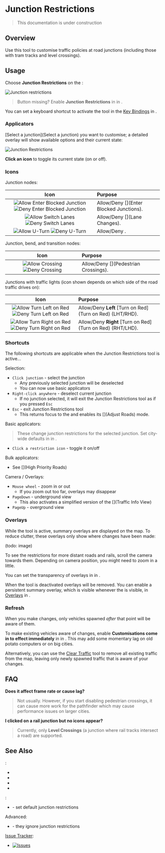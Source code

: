 # Junction Restrictions

> This documentation is under construction

## Overview

Use this tool to customise traffic policies at road junctions (including those with tram tracks and level crossings).

## Usage

Choose **Junction Restrictions** on the [](Toolbar.md):

![Junction restrictions](https://imgur.com/KDDmUbj.png)
 
> Button missing? Enable **Junction Restrictions** in [](Maintenance.md) in [](Settings.md).

You can set a keyboard shortcut to activate the tool in the [Key Bindings](Keybinds.md) in [](Settings.md).

### Applicators

[Select a junction](Select a junction) you want to customise; a detailed overlay will show available options and their current state:

![Junction Restrictions](https://user-images.githubusercontent.com/1386719/146278228-bfabe0aa-d588-4734-9e0f-1692e4b4a4ee.png)

**Click an icon** to toggle its current state (on or off).

### Icons

Junction nodes:

| Icon  | Purpose |
| :---: | :---    |
| ![Allow Enter Blocked Junction](https://imgur.com/0eVCJuH.png) ![Deny Enter Blocked Junction](https://imgur.com/duJO1QZ.png) | Allow/Deny [](Enter Blocked Junctions). |
| ![Allow Switch Lanes](https://imgur.com/chCdtd7.png) ![Deny Switch Lanes](https://imgur.com/ogINO6r.png) | Allow/Deny [](Lane Changes). |
| ![Allow U-Turn](https://imgur.com/WrcpoKL.png) ![Deny U-Turn](https://imgur.com/Rfqca7L.png) | Allow/Deny [](U-Turns). |

Junction, bend, and transition nodes:

| Icon  | Purpose |
| :---: | :---    |
| ![Allow Crossing](https://imgur.com/3pHHufv.png) ![Deny Crossing](https://imgur.com/907BIzf.png) | Allow/Deny [](Pedestrian Crossings). |

Junctions with traffic lights (icon shown depends on which side of the road traffic drives on):

| Icon  | Purpose |
| :---: | :---    |
| ![Allow Turn Left on Red](https://imgur.com/TkeYuJG.png) ![Deny Turn Left on Red](https://imgur.com/15IuDg3.png) | Allow/Deny **Left** [Turn on Red](Turn on Red) (LHT/RHD). |
| ![Allow Turn Right on Red](https://imgur.com/GYo4GqF.png) ![Deny Turn Right on Red](https://imgur.com/BxJDYLT.png) | Allow/Deny **Right** [Turn on Red](Turn on Red) (RHT/LHD). |

### Shortcuts

The following shortcuts are applicable when the Junction Restrictions tool is active...

Selection:

* `Click junction` - select the junction
    * Any previously selected junction will be deselected
    * You can now use basic applicators
* `Right-click anywhere` - deselect current junction
    * If no junction selected, it will exit the Junction Restrictions tool as if you pressed `Esc`
* `Esc` - exit Junction Restrictions tool
    * This returns focus to the [](Toolbar.md) and enables its [](Adjust Roads) mode.

Basic applicators:

> These change junction restrictions for the selected junction. Set city-wide defaults in [](Policies.md) in [](Settings.md).

* `Click a restriction icon` - toggle it on/off

Bulk applicators:

* See [](High Priority Roads)

Camera / Overlays:

* `Mouse wheel` - zoom in or out
    * If you zoom out too far, overlays may disappear
* `PageDown` - underground view
    * This also activates a simplified version of the [](Traffic Info View)
* `PageUp` - overground view

### Overlays

While the tool is active, summary overlays are displayed on the map. To reduce clutter, these overlays only show where changes have been made:

(todo: image)

To see the restrictions for more distant roads and rails, scroll the camera towards them. Depending on camera position, you might need to zoom in a little.

You can set the transparency of overlays in [](General.md) in [](Settings.md).

When the tool is deactivated overlays will be removed. You can enable a persistent summary overlay, which is visible whenever the [](Toolbar.md) is visible, in [Overlays](Overlays.md) in [](Settings.md).

### Refresh

When you make changes, only vehicles spawned _after_ that point will be aware of them.

To make existing vehicles aware of changes, enable **Customisations come in to effect immediately** in [](General.md) in [](Settings.md). This may add some momentary lag on old potato computers or on big cities.

Alternatively, you can use the [Clear Traffic](Clear-Traffic.md) tool to remove all existing traffic from the map, leaving only newly spawned traffic that is aware of your changes.

## FAQ

**Does it affect frame rate or cause lag?**
> Not usually. However, if you start disabling pedestrian crossings, it can cause more work for the pathfinder which may cause performance issues on larger cities.

**I clicked on a rail junction but no icons appear?**
> Currently, only **Level Crossings** (a junction where rail tracks intersect a road) are supported.

## See Also

[](Toolbar.md):

* [](Lane-Arrows.md)
* [](Lane-Connectors.md)
* [](Priority-Signs.md)
* [](Traffic-Lights.md)

[](Settings.md):

* [](Policies.md) - set default junction restrictions

Advanced:

* [](Reckless-Drivers.md) - they ignore junction restrictions

[Issue Tracker](https://github.com/krzychu124/Cities-Skylines-Traffic-Manager-President-Edition/issues):

* <a href="https://github.com/CitiesSkylinesMods/TMPE/labels/JUNCTION RESTRICTIONS"><img alt="Issues" src="https://img.shields.io/github/issues/CitiesSkylinesMods/TMPE/JUNCTION RESTRICTIONS?label=JUNCTION RESTRICTIONS&logo=github" /></a>